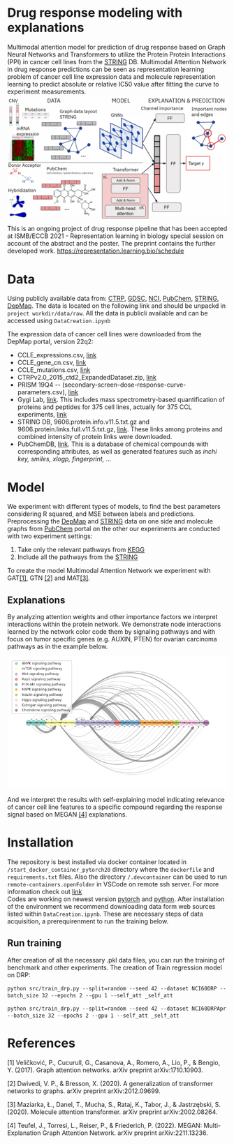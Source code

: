 # Drug response modeling with explanations
Multimodal attention model for prediction of drug response based on Graph Neural Networks and Transformers to utilize the Protein Protein Interactions (PPI) in cancer cell lines from the [STRING](https://string-db.org/cgi/download?sessionId=biPKFt1UqkvP&species_text=Homo+sapiens) DB. Multimodal Attention Network in drug response predictions can be seen as representation learning problem of cancer cell line expression data and molecule representation learning to predict absolute or relative IC50 value after fitting the curve to experiment measurements.  
<img src="figures/Info MAN.png"
     alt="MAN-png"
     style="float: left; margin-right: 10px;margin-bottom: 14px;" />
<br/>

This is an ongoing project of drug response pipeline that has been accepted at ISMB/ECCB 2021 - Representation learning in biology special session on account of the abstract and the poster. The preprint contains the further developed work. https://representation.learning.bio/schedule 

# Data
Using publicly available data from: [CTRP](https://ctd2-data.nci.nih.gov/Public/Broad/CTRPv2.0_2015_ctd2_ExpandedDataset/CTRPv2.0_2015_ctd2_ExpandedDataset.zip)<a id="ctrp"></a>, [GDSC](https://www.cancerrxgene.org/downloads/bulk_download)<a id="gdsc"></a>, [NCI](https://wiki.nci.nih.gov/display/NCIDTPdata/NCI-60+Growth+Inhibition+Data), [PubChem](https://pubchem.ncbi.nlm.nih.gov/)<a id="pubchem"></a>, [STRING](https://string-db.org/cgi/download?sessionId=biPKFt1UqkvP&species_text=Homo+sapiens)<a id="string"></a>, [DepMap](https://depmap.org/portal/download/)<a id="depmap"></a>. The data is located on the following link and should be unpackd in `project workdir/data/raw`. All the data is publicli available and can be accessed using `DataCreation.ipynb`<br/> 

The expression data of cancer cell lines were downloaded from the DepMap portal, version 22q2:
- CCLE_expressions.csv, [link](https://ndownloader.figshare.com/files/34989919)
- CCLE_gene_cn.csv, [link](https://ndownloader.figshare.com/files/34989937)
- CCLE_mutations.csv, [link](https://ndownloader.figshare.com/files/34989940)
- CTRPv2.0_2015_ctd2_ExpandedDataset.zip, [link](https://ctd2-data.nci.nih.gov/Public/Broad/CTRPv2.0_2015_ctd2_ExpandedDataset/CTRPv2.0_2015_ctd2_ExpandedDataset.zip)
- PRISM 19Q4 -- (secondary-screen-dose-response-curve-parameters.csv), [link](https://ndownloader.figshare.com/files/20237739)
- Gygi Lab, [link](https://gygi.hms.harvard.edu/data/ccle/Table_S2_Protein_Quant_Normalized.xlsx). This includes mass spectrometry-based quantification of proteins and peptides for 375 cell lines, actually for 375 CCL experiments, [link](https://www.cell.com/cell/fulltext/S0092-8674(19)31385-6)
- STRING DB, 9606.protein.info.v11.5.txt.gz and 9606.protein.links.full.v11.5.txt.gz, [link](https://string-db.org/cgi/download?sessionId=biPKFt1UqkvP&species_text=Homo+sapiens). These links among proteins and combined intensity of protein links were downloaded.
- PubChemDB, [link](https://pubchem.ncbi.nlm.nih.gov/). This is a database of chemical compounds with corresponding attributes, as well as generated features such as *inchi key, smiles, xlogp, fingerprint,* ...

# Model
We experiment with different types of models, to find the best parameters considering R squared, and MSE between labels and predictions. Preprocessing the [DepMap](#depmap) and [STRING](#string) data on one side and molecule graphs from [PubChem](#pubchem) portal on the other our experiments are conducted with two experiment settings: 
1. Take only the relevant pathways from [KEGG](https://www.genome.jp/kegg/)
2. Include all the pathways from the [STRING](#string)

To create the model Multimodal Attention Network we experiment with GAT[[1]](#1), GTN [[2]](#2) and MAT[[3]](#3). 

## Explanations

By analyzing attention weights and other importance factors we interpret interactions within the protein network. We demonstrate node interactions learned by the network color code them by signaling pathways and with focus on tumor specific genes (e.g. AUXIN, PTEN) for ovarian carcinoma pathways as in the example below.

<img src="figures/PPI pathway explanation.png"
     alt="MAN-png"
     style="float: left; margin-right: 10px;margin-bottom: 14px;" />
<br/>

And we interpret the results with self-explaining model indicating relevance of cancer cell line features to a specific compound regarding the response signal based on MEGAN [[4]](#4) explanations. 

# Installation
The repository is best installed via docker container located in `/start_docker_container_pytorch20` directory where the `dockerfile` and `requirements.txt` files. Also the directory `/.devcontainer` can be used to run `remote-containers.openFolder` in VSCode on remote ssh server. For more information check out [link](https://code.visualstudio.com/docs/devcontainers/containers)<br/>
Codes are working on newest version [pytorch](https://pytorch.org/) and [python](https://www.python.org/). After installation of the environment we recommend downloading data form web sources listed within `DataCreation.ipynb`. These are necessary steps of data acquisition, a prerequirenment to run the training below. <br/>

## Run training
After creation of all the necessary .pkl data files, you can run the training of benchmark and other experiments. The creation of 
Train regression model on DRP:<br/>
<pre><code>python src/train_drp.py --split=random --seed 42 --dataset NCI60DRP --batch_size 32 --epochs 2 --gpu 1 --self_att _self_att  </code></pre>

<pre><code>python src/train_drp.py --split=random --seed 42 --dataset NCI60DRPApr --batch_size 32 --epochs 2 --gpu 1 --self_att _self_att </code></pre>

# References
[1] <a id="1"></a>
Veličković, P., Cucurull, G., Casanova, A., Romero, A., Lio, P., & Bengio, Y. (2017). Graph attention networks. arXiv preprint arXiv:1710.10903.

[2] <a id="2"></a>Dwivedi, V. P., & Bresson, X. (2020). A generalization of transformer networks to graphs. arXiv preprint arXiv:2012.09699.

[3] <a id="3"></a>Maziarka, Ł., Danel, T., Mucha, S., Rataj, K., Tabor, J., & Jastrzębski, S. (2020). Molecule attention transformer. arXiv preprint arXiv:2002.08264.

[4] <a id="4"></a>Teufel, J., Torresi, L., Reiser, P., & Friederich, P. (2022). MEGAN: Multi-Explanation Graph Attention Network. arXiv preprint arXiv:2211.13236.
